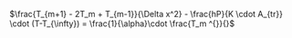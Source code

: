 $\frac{T_{m+1} - 2T_m + T_{m-1}}{\Delta x^2} - \frac{hP}{K \cdot A_{tr}} \cdot (T-T_{\infty}) = \frac{1}{\alpha}\cdot \frac{T_m ^{}}{}$